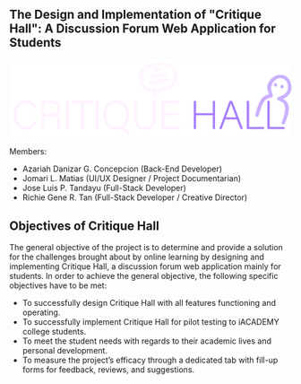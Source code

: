 ## The Design and Implementation of "Critique Hall": A Discussion Forum Web Application for Students

![ImageLogo](https://github.com/JTandayu/CritiqueHallv2/blob/main/public/critiquehall2-dark.png)

Members:
- Azariah Danizar G. Concepcion (Back-End Developer)
- Jomari L. Matias (UI/UX Designer / Project Documentarian)
- Jose Luis P. Tandayu (Full-Stack Developer)
- Richie Gene R. Tan (Full-Stack Developer / Creative Director)


## Objectives of Critique Hall

The general objective of the project is to determine and provide a solution for the
challenges brought about by online learning by designing and implementing Critique
Hall, a discussion forum web application mainly for students.
In order to achieve the general objective, the following specific objectives have to
be met:
- To successfully design Critique Hall with all features functioning and operating.
- To successfully implement Critique Hall for pilot testing to iACADEMY college
students.
- To meet the student needs with regards to their academic lives and personal
development.
- To measure the project’s efficacy through a dedicated tab with fill-up forms for
feedback, reviews, and suggestions.
